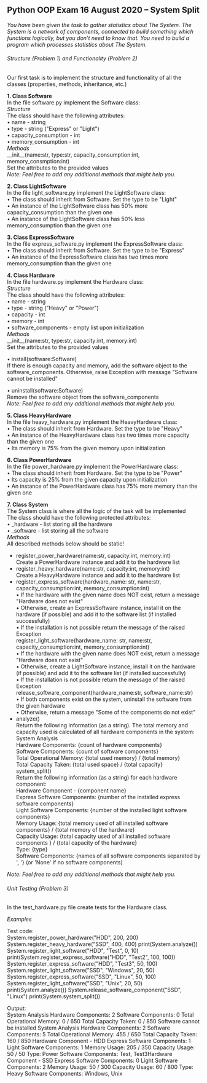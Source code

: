 ## Python OOP Exam 16 August 2020 – System Split

*You have been given the task to gather statistics about The System. The System is a network of components, connected to build something which functions logically, but you don’t need to know that. You need to build a program which processes statistics about The System.*


###### Structure (Problem 1) and Functionality (Problem 2)  
Our first task is to implement the structure and functionality of all the classes (properties, methods, inheritance, etc.)  

**1.	Class Software**  
In the file software.py implement the Software class:  
*Structure*  
The class should have the following attributes:  
•	name - string  
•	type - string ("Express" or "Light")  
•	capacity_consumption - int  
•	memory_consumption - int  
*Methods*  
\_\_init\_\_(name:str, type:str, capacity_consumption:int, memory_consmption:int)  
Set the attributes to the provided values  
*Note: Feel free to add any additional methods that might help you.*

**2.	Class LightSoftware**  
In the file light_software.py implement the LightSoftware class:  
•	The class should inherit from Software. Set the type to be "Light"  
•	An instance of the LightSoftware class has 50% more capacity_consumption than the given one  
•	An instance of the LightSoftware class has 50% less memory_consumption than the given one  

**3.	Class ExpressSoftware**  
In the file express_software.py implement the ExpressSoftware class:  
•	The class should inherit from Software. Set the type to be "Express"  
•	An instance of the ExpressSoftware class has two times more memory_consumption than the given one  

**4.	Class Hardware**  
In the file hardware.py implement the Hardware class:  
*Structure*  
The class should have the following attributes:  
•	name - string  
•	type - string ("Heavy" or "Power")  
•	capacity - int  
•	memory - int  
•	software_components - empty list upon initialization  
*Methods*  
\_\_init\_\_(name:str, type:str, capacity:int, memory:int)  
Set the attributes to the provided values  

• install(software:Software)  
If there is enough capacity and memory, add the software object to the software_components. Otherwise, raise Exception with message "Software cannot be installed"  

• uninstall(software:Software)  
Remove the software object from the software_components  
*Note: Feel free to add any additional methods that might help you.*

**5.	Class HeavyHardware**  
In the file heavy_hardware.py implement the HeavyHardware class:  
•	The class should inherit from Hardware. Set the type to be "Heavy"  
•	An instance of the HeavyHardware class has two times more capacity than the given one  
•	Its memory is 75% from the given memory upon initialization  

**6.	Class PowerHardware**  
In the file power_hardware.py implement the PowerHardware class:  
•	The class should inherit from Hardware. Set the type to be "Power"  
•	Its capacity is 25% from the given capacity upon initialization  
•	An instance of the PowerHardware class has 75% more memory than the given one  

**7.	Class System**  
The System class is where all the logic of the task will be implemented  
The class should have the following protected attributes:  
•	\_hardware - list storing all the hardware  
•	\_software - list storing all the software  
*Methods*  
All described methods below should be static!  
- register_power_hardware(name:str, capacity:int, memory:int)  
Create a PowerHardware instance and add it to the hardware list  
- register_heavy_hardware(name:str, capacity:int, memory:int)  
Create a HeavyHardware instance and add it to the hardware list  
- register_express_software(hardware_name: str, name:str, capacity_consumption:int, memory_consumption:int)  
•	If the hardware with the given name does NOT exist, return a message "Hardware does not exist"  
•	Otherwise, create an ExpressSoftware instance, install it on the hardware (if possible) and add it to the software list (if installed successfully)  
•	If the installation is not possible return the message of the raised Exception  
register_light_software(hardware_name: str, name:str, capacity_consumption:int, memory_consumption:int)  
•	If the hardware with the given name does NOT exist, return a message "Hardware does not exist"  
•	Otherwise, create a LightSoftware instance, install it on the hardware (if possible) and add it to the software list (if installed successfully)  
•	If the installation is not possible return the message of the raised Exception  
release_software_component(hardware_name:str, software_name:str)  
•	If both components exist on the system, uninstall the software from the given hardware  
•	Otherwise, return a message "Some of the components do not exist"  
- analyze()  
Return the following information (as a string). The total memory and capacity used is calculated of all hardware components in the system:  
System Analysis  
Hardware Components: {count of hardware components}  
Software Components: {count of software components}   
Total Operational Memory: {total used memory} / {total memory}  
Total Capacity Taken: {total used space} / {total capacity}  
system_split()  
Return the following information (as a string) for each hardware component:  
Hardware Component - {component name}  
Express Software Components: {number of the installed express software components}  
Light Software Components: {number of the installed light software components}  
Memory Usage: {total memory used of all installed software components} / {total memory of the hardware}  
Capacity Usage: {total capacity used of all installed software components } / {total capacity of the hardware}  
Type: {type}  
Software Components: {names of all software components separated by ', '} (or 'None' if no software components)  

*Note: Feel free to add any additional methods that might help you.*

###### Unit Testing (Problem 3)  

In the test_hardware.py file create tests for the Hardware class.


*Examples*

Test code:  
        System.register_power_hardware("HDD", 200, 200)
        System.register_heavy_hardware("SSD", 400, 400)
        print(System.analyze())
        System.register_light_software("HDD", "Test", 0, 10)
        print(System.register_express_software("HDD", "Test2", 100, 100))
        System.register_express_software("HDD", "Test3", 50, 100)
        System.register_light_software("SSD", "Windows", 20, 50)
        System.register_express_software("SSD", "Linux", 50, 100)
        System.register_light_software("SSD", "Unix", 20, 50)
        print(System.analyze())
        System.release_software_component("SSD", "Linux")
        print(System.system_split())
        
Output:  
        System Analysis
        Hardware Components: 2
        Software Components: 0
        Total Operational Memory: 0 / 650
        Total Capacity Taken: 0 / 850
        Software cannot be installed
        System Analysis
        Hardware Components: 2
        Software Components: 5
        Total Operational Memory: 455 / 650
        Total Capacity Taken: 160 / 850
        Hardware Component - HDD
        Express Software Components: 1
        Light Software Components: 1
        Memory Usage: 205 / 350
        Capacity Usage: 50 / 50
        Type: Power
        Software Components: Test, Test3Hardware Component - SSD
        Express Software Components: 0
        Light Software Components: 2
        Memory Usage: 50 / 300
        Capacity Usage: 60 / 800
        Type: Heavy
        Software Components: Windows, Unix



